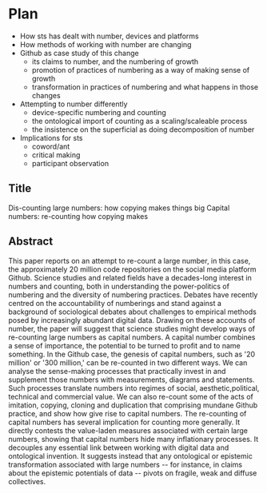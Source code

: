 # Plan

- How sts has dealt with number, devices and platforms
- How methods of working with number are changing
- Github as case study of this change
    - its claims to number, and the numbering of growth
    - promotion of practices of numbering as a way of making sense of growth
    - transformation in practices of numbering and what happens in those changes
- Attempting to number differently
    - device-specific numbering and counting
    - the ontological import of counting as a scaling/scaleable process
    - the insistence on the superficial as doing decomposition of number
- Implications for sts
    - coword/ant
    - critical making
    - participant observation

## Title

Dis-counting large numbers: how copying makes things big
Capital numbers: re-counting how copying makes 

## Abstract

This paper reports on an  attempt to re-count a large number, in this case, the approximately 20 million code repositories on the social media platform Github.
Science studies and related fields have a decades-long interest in numbers and counting, both in understanding the power-politics of numbering and the diversity of numbering practices.
Debates have recently centred on the accountability of numberings and stand against a background of sociological debates about challenges to empirical methods posed by increasingly abundant digital data.
Drawing on these accounts of number, the paper will suggest that science studies might develop ways of re-counting large numbers as capital numbers.
A capital number combines a sense of importance, the potential to be turned to profit and to name something. 
In the Github case, the genesis of capital numbers, such as '20 million' or '300 million,' can be re-counted in two different ways.
We can analyse the sense-making processes that practically invest in and supplement those numbers with measurements, diagrams and statements.
Such processes translate numbers into  regimes of social, aesthetic,political, technical and commercial value. 
We can also re-count some of the acts of imitation, copying, cloning and duplication that comprising mundane Github practice, and show how give rise to capital numbers.
The re-counting of capital numbers has several implication for counting more generally. 
It directly contests the value-laden measures associated with certain large numbers, showing that capital numbers hide many inflationary processes.
It decouples any essential link between working with digital data and ontological invention. 
It suggests instead that any ontological or epistemic transformation associated with large numbers -- for instance, in claims about the epistemic potentials of data --  pivots on fragile, weak and diffuse collectives.

